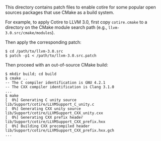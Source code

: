 This directory contains patch files to enable cotire for some popular open sources packages that
use CMake as a build system.

For example, to apply Cotire to LLVM 3.0, first copy `cotire.cmake` to a directory on the CMake
module search path (e.g., `llvm-3.0.src/cmake/modules`).

Then apply the corresponding patch:

    $ cd /path/to/llvm-3.0.src
    $ patch -p1 < /path/to/llvm-3.0.src.patch

Then proceed with an out-of-source CMake build:

    $ mkdir build; cd build
    $ cmake ..
    -- The C compiler identification is GNU 4.2.1
    -- The CXX compiler identification is Clang 3.1.0
    ...
    $ make
    [  0%] Generating C unity source lib/Support/cotire/LLVMSupport_C_unity.c
    [  0%] Generating CXX unity source lib/Support/cotire/LLVMSupport_CXX_unity.cxx
    [  0%] Generating CXX prefix header lib/Support/cotire/LLVMSupport_CXX_prefix.hxx
    [  0%] Building CXX precompiled header lib/Support/cotire/LLVMSupport_CXX_prefix.hxx.gch
    ...
